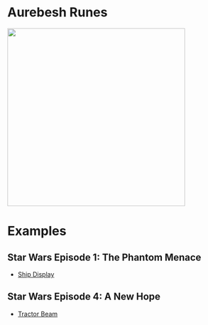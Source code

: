 # Aurebesh Runes #

<img src='https://runetranscriber.googlecode.com/svn/trunk/core/doc/images/Aurebesh_alphabet.png' height='400' />

# Examples #

## Star Wars Episode 1: The Phantom Menace ##

  * [Ship Display](https://runetranscriber.googlecode.com/svn/trunk/core/doc/sw1tpmTurnTheShipAround.html)

## Star Wars Episode 4: A New Hope ##

  * [Tractor Beam](https://runetranscriber.googlecode.com/svn/trunk/core/doc/sw4anhTractorBeam.html)